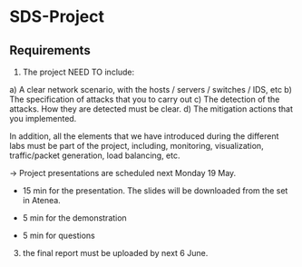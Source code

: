 # SDS-Project


##

## Requirements

1) The project NEED TO include:

a) A clear network scenario, with the hosts / servers / switches / IDS, etc
b) The specification of attacks that you to carry out
c) The detection of the attacks. How they are detected must be clear.
d) The mitigation actions that you implemented.

In addition, all the elements that we have introduced during the different labs must be part of the project, including, monitoring, visualization, traffic/packet generation, load balancing, etc.

-> Project presentations are scheduled next Monday 19 May.
- 15 min for the presentation. The slides will be downloaded from the set in Atenea.

- 5 min for the demonstration

- 5 min for questions

3) the final report must be uploaded by next 6 June.



